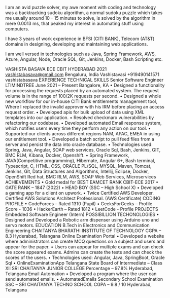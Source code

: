 I am an avid puzzle solver, my awe moment with coding and technology was a backtracking sudoku algorithm, a normal sudoku puzzle which takes me usually around 10 - 15 minutes to solve, is solved by the algorithm in mere 0.0013 ms, that peaked my interest in automating stuff using computers.

I have 3 years of work experience in BFSI (CITI BANK), Telecom (AT&T) domains in designing, developing and maintaining web applications.

I am well versed in technologies such as Java, Spring Framework, AWS, Azure, Angular, Node, Oracle SQL, Git, Jenkins, Docker, Bash Scripting etc.

VASHISTA BASAVA
ECE CBIT HYDERABAD 2021
vashistabasava@gmail.com Bengaluru, India Vashistavasi +919490141571 vashistabasava
EXPERIENCE
TECHNICAL SKILLS
Senior Software Engineer
LTIMINDTREE
June 2021 – Present Bangalore, KA
• Designed a functionality for processing the
requests placed by an automated system. The
request volume is in the range of 100/2K requests
per second.
• Designed a whole new workflow for our in-house
CITI Bank entitlements management tool,
Where I replaced the invalid approver with his IRM
before placing an access request order.
• Developed apis for bulk upload of data using XML
templates into our application.
• Resolved checkmarx vulnerabilities by refactoring
our codebase.
• Developed automated Email response system,
which notifies users every time they perform any
action on our tool.
• Supported our clients across different regions
NAM, APAC, EMEA in using our entitlement tool.
• Developed a batch script to pull feed files from a
server and persist the data into oracle database.
• Technologies used: Spring, Java, Angular, SOAP
web services, Oracle Sql, Bash, Jenkins, GIT, BMC
RLM, Kibana, Docker, Openshift.
• Spring Framework, JAVA(Competitive
programming), Hibernate, Angular 6+, Bash
terminal, Typescript, C, HTML, CSS, ORACLE
PL/SQL, MYSQL, Maven, Tomcat, Jenkins, Git, Data
Structures and Algorithms, Intellij, Eclipse, Docker,
OpenShift Red hat, BMC RLM, AWS, SOAP Web
Services, Microservices
ACHIEVEMENTS
• Gold medal for BEST EAMCET RANK CBIT-ECE 2017
• GATE RANK – 1847 (2022)
• HEAD BOY (SSC – High School X)
• Developed a gaming app for a client on upwork.
• Twice Certified AWS Developer. Certified AWS
Solutions Architect Professional. (AWS Certificate)
CODING PROFILE
• CodeForces – Rated 1310 (Pupil)
• GeeksForGeeks – Profile Score - 1036
• HackerEarth – Rated 1812
• LeetCode - Profile
PROJECTS
Embedded Software Engineer (Intern)
POSSIBILLION TECHONOLOGIES
• Designed and Developed a Robotic arm dispenser
using Arduino uno and servo motors.
EDUCATION
B.Tech in Electronics and Communication Engineering
CHAITANYA BHARATHI INSTITUTE OF TECHNOLOGY
CGPA – 8.3 Hyderabad, Telangana
Online Examination Portal
• Developed a website where administrators can
create MCQ questions on a subject and users and
appear for the paper.
• Users can appear for multiple exams and can check
the score appeared exams. Admins can create the
tests and can check the scores of the users.
• Technologies used: Angular, Java, SpringBoot,
Oracle Sql
• OnlineExaminationApp
Telangana State Board of Intermediate – Class Xll
SRI CHAITANYA JUNIOR COLLEGE
Percentage – 97.8% Hyderabad, Telangana
Email Automation
• Developed a program where the user can send
automated emails.
• AutomatedEmails
Secondary School Examination SSC –
SRI CHAITANYA TECHNO SCHOOL
CGPA – 9.8 / 10 Hyderabad, Telangana
